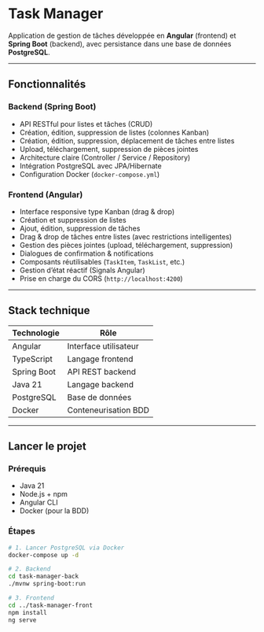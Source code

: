 # Task Manager

Application de gestion de tâches développée en **Angular** (frontend) et **Spring Boot** (backend), avec persistance dans une base de données **PostgreSQL**.

---

## Fonctionnalités

### Backend (Spring Boot)

- API RESTful pour listes et tâches (CRUD)
- Création, édition, suppression de listes (colonnes Kanban)
- Création, édition, suppression, déplacement de tâches entre listes
- Upload, téléchargement, suppression de pièces jointes
- Architecture claire (Controller / Service / Repository)
- Intégration PostgreSQL avec JPA/Hibernate
- Configuration Docker (`docker-compose.yml`)

### Frontend (Angular)

- Interface responsive type Kanban (drag & drop)
- Création et suppression de listes
- Ajout, édition, suppression de tâches
- Drag & drop de tâches entre listes (avec restrictions intelligentes)
- Gestion des pièces jointes (upload, téléchargement, suppression)
- Dialogues de confirmation & notifications
- Composants réutilisables (`TaskItem`, `TaskList`, etc.)
- Gestion d’état réactif (Signals Angular)
- Prise en charge du CORS (`http://localhost:4200`)

---

## Stack technique

| Technologie | Rôle                  |
| ----------- | --------------------- |
| Angular     | Interface utilisateur |
| TypeScript  | Langage frontend      |
| Spring Boot | API REST backend      |
| Java 21     | Langage backend       |
| PostgreSQL  | Base de données       |
| Docker      | Conteneurisation BDD  |

---

## Lancer le projet

### Prérequis

- Java 21
- Node.js + npm
- Angular CLI
- Docker (pour la BDD)

### Étapes

```bash
# 1. Lancer PostgreSQL via Docker
docker-compose up -d

# 2. Backend
cd task-manager-back
./mvnw spring-boot:run

# 3. Frontend
cd ../task-manager-front
npm install
ng serve
```
